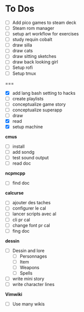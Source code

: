 # To Dos

- [ ] Add pico games to steam deck
- [ ] Steam rom manager
- [ ] setup art workflow for exercises
- [ ] study requin cobalt
- [ ] draw silla
- [ ] draw cats
- [ ] draw sitting sketches
- [ ] draw back looking girl
- [ ] Setup rofi
- [ ] Setup tmux

===

* [x] add lang bash setting to hacks
* [ ] create playlists
* [ ] conceptualize game story
* [ ] conceptualize superapp
* [ ] draw
* [x] read
* [x] setup machine

**cmus**

* [ ] install
* [ ] add sondg
* [ ] test sound output
* [ ] read doc

**ncpmcpp**

* [ ] find doc

**calcurse**

* [ ] ajouter des taches
* [ ] configurer le cal
* [ ] lancer scripts avec al
* [ ] cli pr cal
* [ ] change font pr cal
* [ ] fing doc

**dessin**

* [ ] Dessin and lore
	* [ ] Personnages
	* [ ] Item
	* [ ] Weapons
	* [ ] Spells
* [ ] write mini story
* [ ] write character lines

**Vimwiki**

* [ ] Use many wikis
